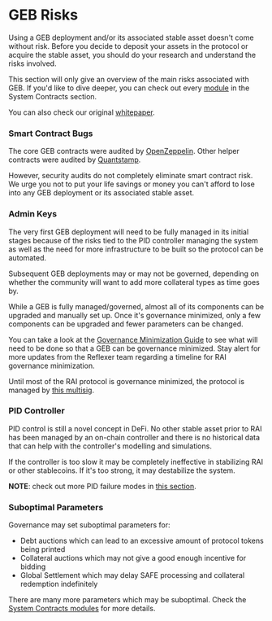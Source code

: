 # GEB Risks

Using a GEB deployment and/or its associated stable asset doesn't come without risk. Before you decide to deposit your assets in the protocol or acquire the stable asset, you should do your research and understand the risks involved.

This section will only give an overview of the main risks associated with GEB. If you'd like to dive deeper, you can check out every [module](/system-contracts/core) in the System Contracts section.

You can also check our original [whitepaper](https://github.com/reflexer-labs/whitepapers).

### Smart Contract Bugs

The core GEB contracts were audited by [OpenZeppelin](https://github.com/reflexer-labs/geb-audits/tree/master/open-zeppelin/core-contracts). Other helper contracts were audited by [Quantstamp](https://github.com/reflexer-labs/geb-audits/tree/master/quantstamp/helper-contracts).

However, security audits do not completely eliminate smart contract risk. We urge you not to put your life savings or money you can't afford to lose into any GEB deployment or its associated stable asset.

### Admin Keys

The very first GEB deployment will need to be fully managed in its initial stages because of the risks tied to the PID controller managing the system as well as the need for more infrastructure to be built so the protocol can be automated.

Subsequent GEB deployments may or may not be governed, depending on whether the community will want to add more collateral types as time goes by.

While a GEB is fully managed/governed, almost all of its components can be upgraded and manually set up. Once it's governance minimized, only a few components can be upgraded and fewer parameters can be changed.

You can take a look at the [Governance Minimization Guide](ungovernance/governance-minimization-guide) to see what will need to be done so that a GEB can be governance minimized. Stay alert for more updates from the Reflexer team regarding a timeline for RAI governance minimization.

Until most of the RAI protocol is governance minimized, the protocol is managed by [this multisig](https://etherscan.io/address/0x427A277eA53e25143B3b509C684aA4D0EB8bA01b).

### PID Controller

PID control is still a novel concept in DeFi. No other stable asset prior to RAI has been managed by an on-chain controller and there is no historical data that can help with the controller's modelling and simulations.

If the controller is too slow it may be completely ineffective in stabilizing RAI or other stablecoins. If it's too strong, it may destabilize the system.

**NOTE**: check out more PID failure modes in [this section](/risk/pid-failure-modes-and-responses).

### Suboptimal Parameters

Governance may set suboptimal parameters for:

* Debt auctions which can lead to an excessive amount of protocol tokens being printed
* Collateral auctions which may not give a good enough incentive for bidding
* Global Settlement which may delay SAFE processing and collateral redemption indefinitely

There are many more parameters which may be suboptimal. Check the [System Contracts modules](/system-contracts/core) for more details.

